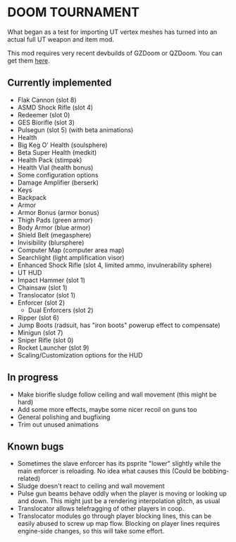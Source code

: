 # DOOM TOURNAMENT

What began as a test for importing UT vertex meshes has turned into an actual
full UT weapon and item mod.

This mod requires very recent devbuilds of GZDoom or QZDoom. You can get them
[here](https://devbuilds.drdteam.org/).

## Currently implemented

 - Flak Cannon (slot 8)
 - ASMD Shock Rifle (slot 4)
 - Redeemer (slot 0)
 - GES Biorifle (slot 3)
 - Pulsegun (slot 5) (with beta animations)
 - Health
  - Big Keg O' Health (soulsphere)
  - Beta Super Health (medkit)
  - Health Pack (stimpak)
  - Health Vial (health bonus)
 - Some configuration options
 - Damage Amplifier (berserk)
 - Keys
 - Backpack
 - Armor
  - Armor Bonus (armor bonus)
  - Thigh Pads (green armor)
  - Body Armor (blue armor)
  - Shield Belt (megasphere)
 - Invisibility (blursphere)
 - Computer Map (computer area map)
 - Searchlight (light amplification visor)
 - Enhanced Shock Rifle (slot 4, limited ammo, invulnerability sphere)
 - UT HUD
 - Impact Hammer (slot 1)
 - Chainsaw (slot 1)
 - Translocator (slot 1)
 - Enforcer (slot 2)
   - Dual Enforcers (slot 2)
 - Ripper (slot 6)
 - Jump Boots (radsuit, has "iron boots" powerup effect to compensate)
 - Minigun (slot 7)
 - Sniper Rifle (slot 0)
 - Rocket Launcher (slot 9)
 - Scaling/Customization options for the HUD

## In progress

 - Make biorifle sludge follow ceiling and wall movement (this might be hard)
 - Add some more effects, maybe some nicer recoil on guns too
 - General polishing and bugfixing
 - Trim out unused animations

## Known bugs

 - Sometimes the slave enforcer has its psprite "lower" slightly while the main
   enforcer is reloading. No idea what causes this (Could be bobbing-related)
 - Sludge doesn't react to ceiling and wall movement
 - Pulse gun beams behave oddly when the player is moving or looking up and
   down. This might just be a rendering interpolation glitch, as usual
 - Translocator allows telefragging of other players in coop.
 - Translocator modules go through player blocking lines, this can be easily
   abused to screw up map flow. Blocking on player lines requires engine-side
   changes, so this will take some effort.
